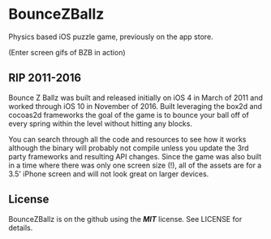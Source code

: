 # BounceZBallz
Physics based iOS puzzle game, previously on the app store.

(Enter screen gifs of BZB in action)

## RIP 2011-2016

  Bounce Z Ballz was built and released initially on iOS 4 in March of 2011 and worked through iOS 10 in November of 2016.  Built leveraging the box2d and cocoas2d frameworks the goal of the game is to bounce your ball off of every spring within the level without hitting any blocks.

  You can search through all the code and resources to see how it works although the binary will probably not compile unless you update the 3rd party frameworks and resulting API changes.  Since the game was also built in a time where there was only one screen size (!), all of the assets are for a 3.5' iPhone screen and will not look great on larger devices.

## License

BounceZBallz is on the github using the ***MIT*** license. See LICENSE for details.
